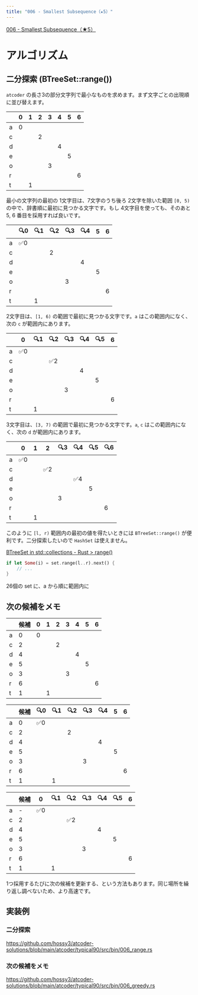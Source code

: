 ```yaml
---
title: "006 - Smallest Subsequence（★5）"
---
```


[006 \- Smallest Subsequence（★5）](https://atcoder.jp/contests/typical90/tasks/typical90_f)

# アルゴリズム

## 二分探索 (BTreeSet::range())

`atcoder` の長さ3の部分文字列で最小なものを求めます。まず文字ごとの出現順に並び替えます。

||0|1|2|3|4|5|6|
|---|---|---|---|---|---|---|---|
|a|0|||||||
|c|||2|||||
|d|||||4|||
|e||||||5||
|o||||3||||
|r|||||||6|
|t||1||||||

最小の文字列の最初の 1文字目は、7文字のうち後ろ 2文字を除いた範囲 `[0, 5)` の中で、辞書順に最初に見つかる文字です。もし 4文字目を使っても、そのあと 5, 6 番目を採用すれば良いです。

||🔍0|🔍1|🔍2|🔍3|🔍4|5|6|
|---|---|---|---|---|---|---|---|
|a|✅0|||||||
|c|||2|||||
|d|||||4|||
|e||||||5||
|o||||3||||
|r|||||||6|
|t||1||||||

2文字目は、`[1, 6)` の範囲で最初に見つかる文字です。`a` はこの範囲内になく、次の `c` が範囲内にあります。 

||0|🔍1|🔍2|🔍3|🔍4|🔍5|6|
|---|---|---|---|---|---|---|---|
|a|✅0|||||||
|c|||✅2|||||
|d|||||4|||
|e||||||5||
|o||||3||||
|r|||||||6|
|t||1||||||

3文字目は、`[3, 7)` の範囲で最初に見つかる文字です。`a`, `c` はこの範囲内になく、次の `d` が範囲内にあります。 

||0|1|2|🔍3|🔍4|🔍5|🔍6|
|---|---|---|---|---|---|---|---|
|a|✅0|||||||
|c|||✅2|||||
|d|||||✅4|||
|e||||||5||
|o||||3||||
|r|||||||6|
|t||1||||||

このように `[l, r)` 範囲内の最初の値を得たいときには `BTreeSet::range()` が便利です。二分探索したいので `HashSet` は使えません。

[BTreeSet in std::collections \- Rust > range()](https://doc.rust-lang.org/std/collections/struct.BTreeSet.html#method.range)

```rust
if let Some(i) = set.range(l..r).next() {
    // ...
}
```

26個の set に、a から順に範囲内に

## 次の候補をメモ

||候補|0|1|2|3|4|5|6|
|---|---|---|---|---|---|---|---|---|
|a|0|0|||||||
|c|2|||2|||||
|d|4|||||4|||
|e|5||||||5||
|o|3||||3||||
|r|6|||||||6|
|t|1||1||||||

||候補|🔍0|🔍1|🔍2|🔍3|🔍4|5|6|
|---|---|---|---|---|---|---|---|---|
|a|0|✅0|||||||
|c|2|||2|||||
|d|4|||||4|||
|e|5||||||5||
|o|3||||3||||
|r|6|||||||6|
|t|1||1||||||

||候補|0|🔍1|🔍2|🔍3|🔍4|🔍5|6|
|---|---|---|---|---|---|---|---|---|
|a|-|✅0|||||||
|c|2|||✅2|||||
|d|4|||||4|||
|e|5||||||5||
|o|3||||3||||
|r|6|||||||6|
|t|1||1||||||

1つ採用するたびに次の候補を更新する、という方法もあります。同じ場所を繰り返し調べないため、より高速です。


## 実装例

### 二分探索
https://github.com/hossy3/atcoder-solutions/blob/main/atcoder/typical90/src/bin/006_range.rs

### 次の候補をメモ
https://github.com/hossy3/atcoder-solutions/blob/main/atcoder/typical90/src/bin/006_greedy.rs

